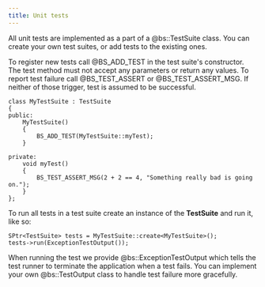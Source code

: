 ```yaml
---
title: Unit tests
---
```


All unit tests are implemented as a part of a @bs::TestSuite class. You can create your own test suites, or add tests to the existing ones. 

To register new tests call @BS_ADD_TEST in the test suite's constructor. The test method must not accept any parameters or return any values. To report test failure call @BS_TEST_ASSERT or @BS_TEST_ASSERT_MSG. If neither of those trigger, test is assumed to be successful.

~~~~~~~~~~~~~{.cpp}
class MyTestSuite : TestSuite
{
public:
	MyTestSuite()
	{
		BS_ADD_TEST(MyTestSuite::myTest);
	}
	
private:
	void myTest()
	{
		BS_TEST_ASSERT_MSG(2 + 2 == 4, "Something really bad is going on.");
	}
};
~~~~~~~~~~~~~

To run all tests in a test suite create an instance of the **TestSuite** and run it, like so:
~~~~~~~~~~~~~{.cpp}
SPtr<TestSuite> tests = MyTestSuite::create<MyTestSuite>();
tests->run(ExceptionTestOutput());
~~~~~~~~~~~~~

When running the test we provide @bs::ExceptionTestOutput which tells the test runner to terminate the application when a test fails. You can implement your own @bs::TestOutput class to handle test failure more gracefully.